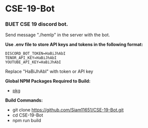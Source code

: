 # CSE-19-Bot
 ### BUET CSE 19 discord bot.
 
 Send message "./hemlp" in the server with the bot.

 **Use .env file to store API keys and tokens in the following format:**
 ```
 DISCORD_BOT_TOKEN=HaBiJhAbI
 TENOR_API_KEY=HaBiJhAbI
 YOUTUBE_API_KEY=HaBiJhAbI
 ```
 Replace "HaBiJhAbI" with token or API key

 **Global NPM Packages Required to Build:**
- [pkg](https://www.npmjs.com/package/pkg)

**Build Commands:**
- git clone https://github.com/Siam11651/CSE-19-Bot.git
- cd CSE-19-Bot
- npm run build